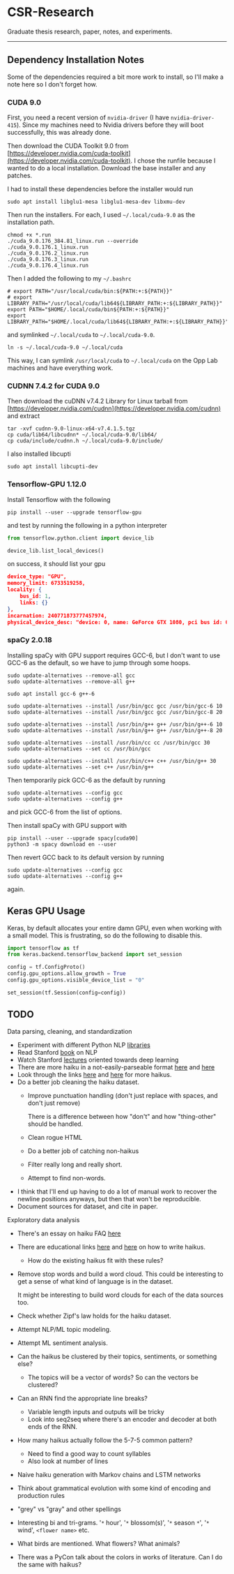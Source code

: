# CSR-Research

Graduate thesis research, paper, notes, and experiments.

---

## Dependency Installation Notes

Some of the dependencies required a bit more work to install, so I'll make a note here so I don't forget how.

### CUDA 9.0

First, you need a recent version of `nvidia-driver` (I have `nvidia-driver-415`). Since my machines need to Nvidia drivers before they will boot successfully, this was already done.

Then download the CUDA Toolkit 9.0 from [https://developer.nvidia.com/cuda-toolkit](https://developer.nvidia.com/cuda-toolkit). I chose the runfile because I wanted to do a local installation. Download the base installer and any patches.

I had to install these dependencies before the installer would run

```shell
sudo apt install libglu1-mesa libglu1-mesa-dev libxmu-dev
```

Then run the installers. For each, I used `~/.local/cuda-9.0` as the installation path.

```shell
chmod +x *.run
./cuda_9.0.176_384.81_linux.run --override
./cuda_9.0.176.1_linux.run
./cuda_9.0.176.2_linux.run
./cuda_9.0.176.3_linux.run
./cuda_9.0.176.4_linux.run
```

Then I added the following to my `~/.bashrc`

```shell
# export PATH="/usr/local/cuda/bin:${PATH:+:${PATH}}"
# export LIBRARY_PATH="/usr/local/cuda/lib64${LIBRARY_PATH:+:${LIBRARY_PATH}}"
export PATH="$HOME/.local/cuda/bin${PATH:+:${PATH}}"
export LIBRARY_PATH="$HOME/.local/cuda/lib64${LIBRARY_PATH:+:${LIBRARY_PATH}}"
```

and symlinked `~/.local/cuda` to `~/.local/cuda-9.0`.

```shell
ln -s ~/.local/cuda-9.0 ~/.local/cuda
```

This way, I can symlink `/usr/local/cuda` to `~/.local/cuda` on the Opp Lab machines and have everything work.

### CUDNN 7.4.2 for CUDA 9.0

Then download the cuDNN v7.4.2 Library for Linux tarball from [https://developer.nvidia.com/cudnn](https://developer.nvidia.com/cudnn) and extract

```shell
tar -xvf cudnn-9.0-linux-x64-v7.4.1.5.tgz
cp cuda/lib64/libcudnn* ~/.local/cuda-9.0/lib64/
cp cuda/include/cudnn.h ~/.local/cuda-9.0/include/
```

I also installed libcupti

```shell
sudo apt install libcupti-dev
```

### Tensorflow-GPU 1.12.0

Install Tensorflow with the following

```shell
pip install --user --upgrade tensorflow-gpu
```

and test by running the following in a python interpreter

```python
from tensorflow.python.client import device_lib

device_lib.list_local_devices()
```

on success, it should list your gpu

```json
device_type: "GPU",
memory_limit: 6733519258,
locality: {
    bus_id: 1,
    links: {}
},
incarnation: 240771873777457974,
physical_device_desc: "device: 0, name: GeForce GTX 1080, pci bus id: 0000:02:00.0, compute capability: 6.1"
```

### spaCy 2.0.18

Installing spaCy with GPU support requires GCC-6, but I don't want to use GCC-6 as the default, so we have to jump through some hoops.

```shell
sudo update-alternatives --remove-all gcc
sudo update-alternatives --remove-all g++

sudo apt install gcc-6 g++-6

sudo update-alternatives --install /usr/bin/gcc gcc /usr/bin/gcc-6 10
sudo update-alternatives --install /usr/bin/gcc gcc /usr/bin/gcc-8 20

sudo update-alternatives --install /usr/bin/g++ g++ /usr/bin/g++-6 10
sudo update-alternatives --install /usr/bin/g++ g++ /usr/bin/g++-8 20

sudo update-alternatives --install /usr/bin/cc cc /usr/bin/gcc 30
sudo update-alternatives --set cc /usr/bin/gcc

sudo update-alternatives --install /usr/bin/c++ c++ /usr/bin/g++ 30
sudo update-alternatives --set c++ /usr/bin/g++
```

Then temporarily pick GCC-6 as the default by running

```shell
sudo update-alternatives --config gcc
sudo update-alternatives --config g++
```

and pick GCC-6 from the list of options.

Then install spaCy with GPU support with

```shell
pip install --user --upgrade spacy[cuda90]
python3 -m spacy download en --user
```

Then revert GCC back to its default version by running

```shell
sudo update-alternatives --config gcc
sudo update-alternatives --config g++
```

again.

## Keras GPU Usage

Keras, by default allocates your entire damn GPU, even when working with a small model. This is frustrating, so do the following to disable this.

```python
import tensorflow as tf
from keras.backend.tensorflow_backend import set_session

config = tf.ConfigProto()
config.gpu_options.allow_growth = True
config.gpu_options.visible_device_list = "0"

set_session(tf.Session(config=config))
```

## TODO

Data parsing, cleaning, and standardization

* Experiment with different Python NLP [libraries](https://kleiber.me/blog/2018/02/25/top-10-python-nlp-libraries-2018/)
* Read Stanford [book](https://web.stanford.edu/~jurafsky/slp3/) on NLP
* Watch Stanford [lectures](https://www.youtube.com/playlist?list=PL3FW7Lu3i5Jsnh1rnUwq_TcylNr7EkRe6) oriented towards deep learning
* There are more haiku in a not-easily-parseable format [here](http://startag.tripod.com/HLpg1sep01.html) and [here](http://www.haikupoet.com/search.php)
* Look through the links [here](http://www.theheronsnest.com/archived_issues/connections/) and [here](https://www.ahapoetry.com/h_links.html) for more haikus.
* Do a better job cleaning the haiku dataset.
  * Improve punctuation handling (don't just replace with spaces, and don't just remove)

    There is a difference between how "don't" and how "thing-other" should be handled.
  * Clean rogue HTML
  * Do a better job of catching non-haikus
  * Filter really long and really short.
  * Attempt to find non-words.
* I think that I'll end up having to do a lot of manual work to recover the newline positions anyways, but then that won't be reproducible.
* Document sources for dataset, and cite in paper.

Exploratory data analysis

* There's an essay on haiku FAQ [here](http://haiku.ru/frog/alexey_def.htm)
* There are educational links [here](https://www.ahapoetry.com/Bare%20Bones/bbtoc%20intro.html) and [here](https://www.ahapoetry.com/all%20haiku%20info.html) on how to write haikus.
  * How do the existing haikus fit with these rules?
* Remove stop words and build a word cloud. This could be interesting to get a sense of what kind of language is in the dataset.

  It might be interesting to build word clouds for each of the data sources too.
* Check whether Zipf's law holds for the haiku dataset.
* Attempt NLP/ML topic modeling.
* Attempt ML sentiment analysis.
* Can the haikus be clustered by their topics, sentiments, or something else?
  * The topics will be a vector of words? So can the vectors be clustered?
* Can an RNN find the appropriate line breaks?
  * Variable length inputs and outputs will be tricky
  * Look into seq2seq where there's an encoder and decoder at both ends of the RNN.
* How many haikus actually follow the 5-7-5 common pattern?
  * Need to find a good way to count syllables
  * Also look at number of lines
* Naive haiku generation with Markov chains and LSTM networks
* Think about grammatical evolution with some kind of encoding and production rules
* "grey" vs "gray" and other spellings
* Interesting bi and tri-grams. '`*` hour', '`*` blossom(s)', '`*` season `*`', '`*` wind', `<flower name>` etc.
* What birds are mentioned. What flowers? What animals?
* There was a PyCon talk about the colors in works of literature. Can I do the same with haikus?
